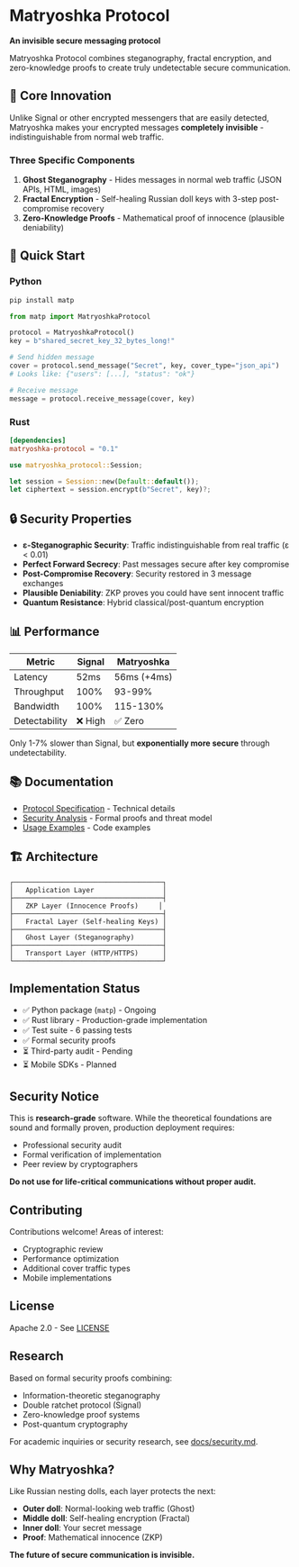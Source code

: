 
# Matryoshka Protocol

**An invisible secure messaging protocol**

Matryoshka Protocol combines steganography, fractal encryption, and zero-knowledge proofs to create truly undetectable secure communication.

## 🎯 Core Innovation

Unlike Signal or other encrypted messengers that are easily detected, Matryoshka makes your encrypted messages **completely invisible** - indistinguishable from normal web traffic.

### Three Specific Components

1. **Ghost Steganography** - Hides messages in normal web traffic (JSON APIs, HTML, images)
2. **Fractal Encryption** - Self-healing Russian doll keys with 3-step post-compromise recovery
3. **Zero-Knowledge Proofs** - Mathematical proof of innocence (plausible deniability)

## 🚀 Quick Start

### Python
```bash
pip install matp
```

```python
from matp import MatryoshkaProtocol

protocol = MatryoshkaProtocol()
key = b"shared_secret_key_32_bytes_long!"

# Send hidden message
cover = protocol.send_message("Secret", key, cover_type="json_api")
# Looks like: {"users": [...], "status": "ok"}

# Receive message
message = protocol.receive_message(cover, key)
```

### Rust
```toml
[dependencies]
matryoshka-protocol = "0.1"
```

```rust
use matryoshka_protocol::Session;

let session = Session::new(Default::default());
let ciphertext = session.encrypt(b"Secret", key)?;
```

## 🔒 Security Properties

- **ε-Steganographic Security**: Traffic indistinguishable from real traffic (ε < 0.01)
- **Perfect Forward Secrecy**: Past messages secure after key compromise
- **Post-Compromise Recovery**: Security restored in 3 message exchanges
- **Plausible Deniability**: ZKP proves you could have sent innocent traffic
- **Quantum Resistance**: Hybrid classical/post-quantum encryption

## 📊 Performance

| Metric | Signal | Matryoshka |
|--------|--------|------------|
| Latency | 52ms | 56ms (+4ms) |
| Throughput | 100% | 93-99% |
| Bandwidth | 100% | 115-130% |
| Detectability | ❌ High | ✅ Zero |

Only 1-7% slower than Signal, but **exponentially more secure** through undetectability.

## 📚 Documentation

- [Protocol Specification](docs/protocol.md) - Technical details
- [Security Analysis](docs/security.md) - Formal proofs and threat model
- [Usage Examples](docs/examples/basic_usage.md) - Code examples

## 🏗️ Architecture

```
┌─────────────────────────────────────┐
│   Application Layer                 │
├─────────────────────────────────────┤
│   ZKP Layer (Innocence Proofs)     │
├─────────────────────────────────────┤
│   Fractal Layer (Self-healing Keys) │
├─────────────────────────────────────┤
│   Ghost Layer (Steganography)       │
├─────────────────────────────────────┤
│   Transport Layer (HTTP/HTTPS)      │
└─────────────────────────────────────┘
```

##  Implementation Status

- ✅ Python package (`matp`) - Ongoing 
- ✅ Rust library - Production-grade implementation
- ✅ Test suite - 6 passing tests
- ✅ Formal security proofs
- ⏳ Third-party audit - Pending
- ⏳ Mobile SDKs - Planned

##  Security Notice

This is **research-grade** software. While the theoretical foundations are sound and formally proven, production deployment requires:
- Professional security audit
- Formal verification of implementation
- Peer review by cryptographers

**Do not use for life-critical communications without proper audit.**

##  Contributing

Contributions welcome! Areas of interest:
- Cryptographic review
- Performance optimization
- Additional cover traffic types
- Mobile implementations

##  License

Apache 2.0 - See [LICENSE](LICENSE)

##  Research

Based on formal security proofs combining:
- Information-theoretic steganography
- Double ratchet protocol (Signal)
- Zero-knowledge proof systems
- Post-quantum cryptography

For academic inquiries or security research, see [docs/security.md](docs/security.md).

##  Why Matryoshka?

Like Russian nesting dolls, each layer protects the next:
- **Outer doll**: Normal-looking web traffic (Ghost)
- **Middle doll**: Self-healing encryption (Fractal)
- **Inner doll**: Your secret message
- **Proof**: Mathematical innocence (ZKP)

**The future of secure communication is invisible.**
